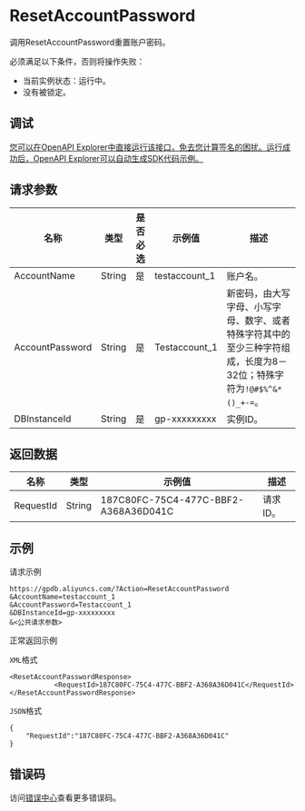 # ResetAccountPassword

调用ResetAccountPassword重置账户密码。

必须满足以下条件，否则将操作失败：

-   当前实例状态：运行中。
-   没有被锁定。

## 调试

[您可以在OpenAPI Explorer中直接运行该接口，免去您计算签名的困扰。运行成功后，OpenAPI Explorer可以自动生成SDK代码示例。](https://api.aliyun.com/#product=gpdb&api=ResetAccountPassword&type=RPC&version=2016-05-03)

## 请求参数

|名称|类型|是否必选|示例值|描述|
|--|--|----|---|--|
|AccountName|String|是|testaccount\_1|账户名。 |
|AccountPassword|String|是|Testaccount\_1|新密码，由大写字母、小写字母、数字、或者特殊字符其中的至少三种字符组成，长度为8－32位；特殊字符为`!@#$%^&*()_+-=`。 |
|DBInstanceId|String|是|gp-xxxxxxxxx|实例ID。 |

## 返回数据

|名称|类型|示例值|描述|
|--|--|---|--|
|RequestId|String|187C80FC-75C4-477C-BBF2-A368A36D041C|请求ID。 |

## 示例

请求示例

```
https://gpdb.aliyuncs.com/?Action=ResetAccountPassword
&AccountName=testaccount_1
&AccountPassword=Testaccount_1
&DBInstanceId=gp-xxxxxxxxx
&<公共请求参数>
```

正常返回示例

`XML`格式

```
<ResetAccountPasswordResponse>
           <RequestId>187C80FC-75C4-477C-BBF2-A368A36D041C</RequestId>
</ResetAccountPasswordResponse>
```

`JSON`格式

```
{
    "RequestId":"187C80FC-75C4-477C-BBF2-A368A36D041C"
}
```

## 错误码

访问[错误中心](https://error-center.aliyun.com/status/product/gpdb)查看更多错误码。

